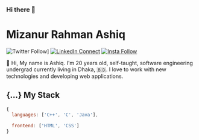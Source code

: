 ### Hi there 👋

<!--
**mmr-ashiq/mmr-ashiq** is a ✨ _special_ ✨ repository because its `README.md` (this file) appears on your GitHub profile.

Here are some ideas to get you started:

- 🔭 I’m currently working on ...
✅
- 👯 I’m looking to collaborate on ...
- 🤔 I’m looking for help with ...
- 💬 Ask me about ...
- 📫 How to reach me: ...
- 😄 Pronouns: ...
- ⚡ Fun fact: ...
-->
# Mizanur Rahman Ashiq

![Twitter Follow](https://img.shields.io/twitter/follow/Mmrashiq?style=social)]
[![LinkedIn Connect](https://img.shields.io/badge/%20-Connect-black?color=14171A&labelColor=212121&logo=linkedin&logoColor=ffcc80)](https://www.linkedin.com/in/mmr-ashiq/)
[![Insta Follow](https://img.shields.io/badge/%20-Follow-black?color=14171A&labelColor=d81b60&logo=instagram&logoColor=ffffff)](https://www.instagram.com/mmr_ashiq/)

:wave: Hi, My name is Ashiq. I'm 20 years old, self-taught, software engineering undergrad currently living in Dhaka, 🇧🇩. I love to work with new technologies and developing web applications.

## {...} My Stack

```js
{
  languages: ['C++', 'C', 'Java'],
  
  frontend: ['HTML', 'CSS']
}
```
